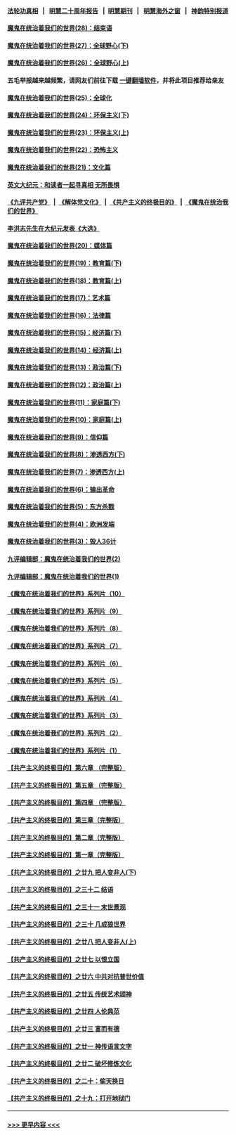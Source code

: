 #### [法轮功真相](https://github.com/gfw-breaker/truth/blob/master/README.md?t=0) &nbsp;&nbsp;|&nbsp;&nbsp; [明慧二十周年报告](https://github.com/gfw-breaker/mh-reports/blob/master/README.md?t=0) &nbsp;&nbsp;|&nbsp;&nbsp;[明慧期刊](https://github.com/gfw-breaker/mh-qikan) &nbsp;&nbsp;|&nbsp;&nbsp; [明慧海外之窗](https://github.com/gfw-breaker/mh-news/blob/master/README.md?t=0) &nbsp;&nbsp;|&nbsp;&nbsp; [神韵特别报道](https://github.com/gfw-breaker/mh-news/blob/master/shenyun.md?t=0)
#### [魔鬼在统治着我们的世界(28)：结束语](../pages/nsc422/n10936246.md?t=06161951) 
#### [魔鬼在统治着我们的世界(27)：全球野心(下)](../pages/nsc422/n10928319.md?t=06161951) 
#### [魔鬼在统治着我们的世界(26)：全球野心(上)](../pages/nsc422/n10900318.md?t=06161951) 
#### 五毛举报越来越频繁，请网友们前往下载 [一键翻墙软件](https://github.com/gfw-breaker/ssr-accounts)，并将此项目推荐给亲友
#### [魔鬼在统治着我们的世界(25)：全球化](../pages/nsc422/n10788205.md?t=06161951) 
#### [魔鬼在统治着我们的世界(24)：环保主义(下)](../pages/nsc422/n10695307.md?t=06161951) 
#### [魔鬼在统治着我们的世界(23)：环保主义(上)](../pages/nsc422/n10688613.md?t=06161951) 
#### [魔鬼在统治着我们的世界(22)：恐怖主义](../pages/nsc422/n10614727.md?t=06161951) 
#### [魔鬼在统治着我们的世界(21)：文化篇](../pages/nsc422/n10597706.md?t=06161951) 
#### [英文大纪元：和读者一起寻真相 无所畏惧](../pages/nsc422/n12542027.md?t=06161951) 
#### [《九评共产党》](https://github.com/begood0513/9ping.md/blob/master/README.md) &nbsp;|&nbsp; [《解体党文化》](../../../../jtdwh.md/blob/master/README.md)  &nbsp;|&nbsp; [《共产主义的终极目的》](../../../../gczydzjmd.md/blob/master/README.md) &nbsp;|&nbsp; [《魔鬼在统治我们的世界》](../../../../mgztzwmdsj.md/blob/master/README.md) 
#### [李洪志先生在大纪元发表《大选》](../pages/nsc422/n12534746.md?t=06161951) 
#### [魔鬼在统治着我们的世界(20)：媒体篇](../pages/nsc422/n10586579.md?t=06161951) 
#### [魔鬼在统治着我们的世界(19)：教育篇(下)](../pages/nsc422/n10564808.md?t=06161951) 
#### [魔鬼在统治着我们的世界(18)：教育篇(上)](../pages/nsc422/n10526970.md?t=06161951) 
#### [魔鬼在统治着我们的世界(17)：艺术篇](../pages/nsc422/n10499093.md?t=06161951) 
#### [魔鬼在统治着我们的世界(16)：法律篇](../pages/nsc422/n10485969.md?t=06161951) 
#### [魔鬼在统治着我们的世界(15)：经济篇(下)](../pages/nsc422/n10469975.md?t=06161951) 
#### [魔鬼在统治着我们的世界(14)：经济篇(上)](../pages/nsc422/n10457370.md?t=06161951) 
#### [魔鬼在统治着我们的世界(13)：政治篇(下)](../pages/nsc422/n10448270.md?t=06161951) 
#### [魔鬼在统治着我们的世界(12)：政治篇(上)](../pages/nsc422/n10444576.md?t=06161951) 
#### [魔鬼在统治着我们的世界(11)：家庭篇(下)](../pages/nsc422/n10440961.md?t=06161951) 
#### [魔鬼在统治着我们的世界(10)：家庭篇(上)](../pages/nsc422/n10435448.md?t=06161951) 
#### [魔鬼在统治着我们的世界(9)：信仰篇](../pages/nsc422/n10432159.md?t=06161951) 
#### [魔鬼在统治着我们的世界(8)：渗透西方(下)](../pages/nsc422/n10429603.md?t=06161951) 
#### [魔鬼在统治着我们的世界(7)：渗透西方(上)](../pages/nsc422/n10426013.md?t=06161951) 
#### [魔鬼在统治着我们的世界(6)：输出革命](../pages/nsc422/n10421536.md?t=06161951) 
#### [魔鬼在统治着我们的世界(5)：东方杀戮](../pages/nsc422/n10417707.md?t=06161951) 
#### [魔鬼在统治着我们的世界(4)：欧洲发端](../pages/nsc422/n10414890.md?t=06161951) 
#### [魔鬼在统治着我们的世界(3)：毁人36计](../pages/nsc422/n10411583.md?t=06161951) 
#### [九评编辑部：魔鬼在统治着我们的世界(2)](../pages/nsc422/n10410036.md?t=06161951) 
#### [九评编辑部：魔鬼在统治着我们的世界(1)](../pages/nsc422/n10406825.md?t=06161951) 
#### [《魔鬼在统治着我们的世界》系列片（10）](../pages/nsc422/n12292670.md?t=06161951) 
#### [《魔鬼在统治着我们的世界》系列片（9）](../pages/nsc422/n12290859.md?t=06161951) 
#### [《魔鬼在统治着我们的世界》系列片（8）](../pages/nsc422/n12287445.md?t=06161951) 
#### [《魔鬼在统治着我们的世界》系列片（7）](../pages/nsc422/n12283425.md?t=06161951) 
#### [《魔鬼在统治着我们的世界》系列片（6）](../pages/nsc422/n12282314.md?t=06161951) 
#### [《魔鬼在统治着我们的世界》系列片（5）](../pages/nsc422/n12281419.md?t=06161951) 
#### [《魔鬼在统治着我们的世界》系列片（4）](../pages/nsc422/n12274024.md?t=06161951) 
#### [《魔鬼在统治着我们的世界》系列片（3）](../pages/nsc422/n12271322.md?t=06161951) 
#### [《魔鬼在统治着我们的世界》系列片（2）](../pages/nsc422/n12269049.md?t=06161951) 
#### [《魔鬼在统治着我们的世界》系列片（1）](../pages/nsc422/n12267575.md?t=06161951) 
#### [【共产主义的终极目的】第六章 （完整版）](../pages/nsc422/n11428913.md?t=06161951) 
#### [【共产主义的终极目的】第五章 （完整版）](../pages/nsc422/n11428912.md?t=06161951) 
#### [【共产主义的终极目的】第四章 （完整版）](../pages/nsc422/n11428907.md?t=06161951) 
#### [【共产主义的终极目的】第三章（完整版）](../pages/nsc422/n11428848.md?t=06161951) 
#### [【共产主义的终极目的】第二章（完整版）](../pages/nsc422/n11428831.md?t=06161951) 
#### [【共产主义的终极目的】第一章（完整版）](../pages/nsc422/n11417651.md?t=06161951) 
#### [【共产主义的终极目的】之廿九 把人变非人(下)](../pages/nsc422/n11344140.md?t=06161951) 
#### [【共产主义的终极目的】之三十二 结语](../pages/nsc422/n11360535.md?t=06161951) 
#### [【共产主义的终极目的】之三十一 末世景观](../pages/nsc422/n11351129.md?t=06161951) 
#### [【共产主义的终极目的】之三十 几成狼世界](../pages/nsc422/n11348280.md?t=06161951) 
#### [【共产主义的终极目的】之廿八 把人变非人(上)](../pages/nsc422/n11340492.md?t=06161951) 
#### [【共产主义的终极目的】之廿七 以恨立国](../pages/nsc422/n11336944.md?t=06161951) 
#### [【共产主义的终极目的】之廿六 中共对抗普世价值](../pages/nsc422/n11324785.md?t=06161951) 
#### [【共产主义的终极目的】之廿五 传统艺术颂神](../pages/nsc422/n11296396.md?t=06161951) 
#### [【共产主义的终极目的】之廿四 人伦典范](../pages/nsc422/n11296397.md?t=06161951) 
#### [【共产主义的终极目的】之廿三 富而有德](../pages/nsc422/n11283598.md?t=06161951) 
#### [【共产主义的终极目的】之廿一 神传语言文字](../pages/nsc422/n11263265.md?t=06161951) 
#### [【共产主义的终极目的】之廿二 破坏修炼文化](../pages/nsc422/n11245728.md?t=06161951) 
#### [【共产主义的终极目的】之二十：偷天换日](../pages/nsc422/n11238846.md?t=06161951) 
#### [【共产主义的终极目的】之十九：打开地狱门](../pages/nsc422/n11206376.md?t=06161951) 

----
#### [ >>> 更早内容 <<< ](../indexes/nsc422-earlier.md)
